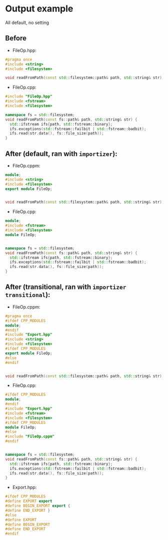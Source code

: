 # Output example
All default, no setting

## Before
- FileOp.hpp:
```cpp
#pragma once
#include <string>
#include <filesystem>

void readFromPath(const std::filesystem::path& path, std::string& str);
```
- FileOp.cpp:
```cpp
#include "FileOp.hpp"
#include <fstream>
#include <filesystem>

namespace fs = std::filesystem;
void readFromPath(const fs::path& path, std::string& str) {
  std::ifstream ifs{path, std::fstream::binary};
  ifs.exceptions(std::fstream::failbit | std::fstream::badbit);
  ifs.read(str.data(), fs::file_size(path));
}
```

## After (default, ran with `importizer`):
- FileOp.cppm:
```cpp
module;
#include <string>
#include <filesystem>
export module FileOp;


void readFromPath(const std::filesystem::path& path, std::string& str);
```
- FileOp.cpp:
```cpp
module;
#include <fstream>
#include <filesystem>
module FileOp;


namespace fs = std::filesystem;
void readFromPath(const fs::path& path, std::string& str) {
  std::ifstream ifs{path, std::fstream::binary};
  ifs.exceptions(std::fstream::failbit | std::fstream::badbit);
  ifs.read(str.data(), fs::file_size(path));
}
```

## After (transitional, ran with `importizer transitional`):
- FileOp.cppm:
```cpp
#pragma once
#ifdef CPP_MODULES
module;
#endif
#include "Export.hpp"
#include <string>
#include <filesystem>
#ifdef CPP_MODULES
export module FileOp;
#else
#endif


void readFromPath(const std::filesystem::path& path, std::string& str);
```
- FileOp.cpp:
```cpp
#ifdef CPP_MODULES
module;
#endif
#include "Export.hpp"
#include <fstream>
#include <filesystem>
#ifdef CPP_MODULES
module FileOp;
#else
#include "FileOp.cppm"
#endif


namespace fs = std::filesystem;
void readFromPath(const fs::path& path, std::string& str) {
  std::ifstream ifs{path, std::fstream::binary};
  ifs.exceptions(std::fstream::failbit | std::fstream::badbit);
  ifs.read(str.data(), fs::file_size(path));
}
```
- Export.hpp:
```cpp
#ifdef CPP_MODULES
#define EXPORT export
#define BEGIN_EXPORT export {
#define END_EXPORT }
#else
#define EXPORT
#define BEGIN_EXPORT
#define END_EXPORT
#endif
```